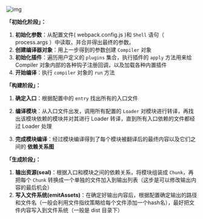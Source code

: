 ![img](https://p9-juejin.byteimg.com/tos-cn-i-k3u1fbpfcp/71b263000fa94db792cf1e98d67a578a~tplv-k3u1fbpfcp-zoom-in-crop-mark:3024:0:0:0.awebp)

**「初始化阶段」：**

1. **初始化参数**：从配置文件( webpack.config.js )和 `Shell` 语句（ process.args ）中读取，并合并得出最终的参数。
2. **创建编译器对象**：用上一步得到的参数创建 `Compiler` 对象
2. **初始化插件**：遍历用户定义的 `plugins` 集合，执行插件的 `apply` 方法用来给 Compiler 对象内部的各种钩子注册回调，以及加载各种内置插件
3. **开始编译**：执行 `compiler` 对象的 `run` 方法

**「构建阶段」：**

1. **确定入口**：根据配置中的 `entry` 找出所有的入口文件

2. **编译模块**：从入口文件出发，调用所有配置的 `Loader` 对模块进行转译，再找出该模块依赖的模块并对其进行 Loader 转译，直到所有入口依赖的文件都经过 Loader 处理

3. **完成模块编译**：经过模块编译得到了每个模块被翻译后的最终内容以及它们之间的 **依赖关系图**

**「生成阶段」：**

1. **输出资源(seal)**：根据入口和模块之间的依赖关系，将模块组装成 `Chunk`，再把每个 `Chunk` 转换成一个单独的文件加入到输出列表（这步是可以修改输出内容的最后机会）
2. **写入文件系统(emitAssets)**：在确定好输出内容后，根据配置确定输出的路径和文件名（一般会利用文件指纹策略给每个文件添加一个hash名），最好把文件内容写入到文件系统（一般是 dist 目录下）



























